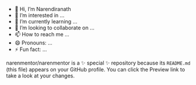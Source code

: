 - 👋 Hi, I’m Narendiranath
- 👀 I’m interested in ...
- 🌱 I’m currently learning ...
- 💞️ I’m looking to collaborate on ...
- 📫 How to reach me ...
- 😄 Pronouns: ...
- ⚡ Fun fact: ...


narenmentor/narenmentor is a ✨ special ✨ repository because its `README.md` (this file) appears on your GitHub profile.
You can click the Preview link to take a look at your changes.


